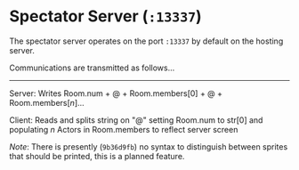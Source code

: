 # Spectator Server (`:13337`)

The spectator server operates on the port `:13337` by default on the hosting server. 

Communications are transmitted as follows...

---

Server: Writes Room.num + @ + Room.members[0] + @ + Room.members[_n_]...

Client: Reads and splits string on "@" setting Room.num to str[0] and populating _n_ Actors in Room.members to reflect server screen


_Note_: There is presently (`9b36d9fb`) no syntax to distinguish between sprites that should be printed, this is a planned feature.

